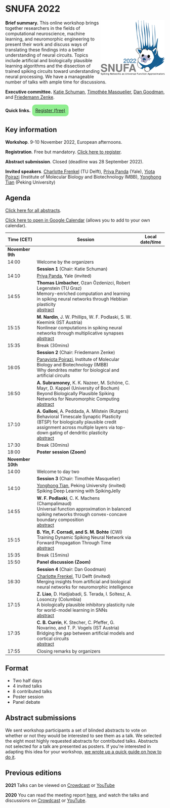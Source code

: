 # SNUFA 2022

<img align="right" width="300" style="max-width: 40%" src="/images/snufa2022_logo.png">

**Brief summary.** This online workshop brings together researchers in the fields of computational neuroscience, machine learning, and neuromorphic engineering to present their work and discuss ways of translating these findings into a better understanding of neural circuits. Topics include artificial and biologically plausible learning algorithms and the dissection of trained spiking circuits toward understanding neural processing. We have a manageable number of talks with ample time for discussions.

**Executive committee.** [Katie Schuman](https://catherineschuman.com/), [Timothée Masquelier](https://cerco.cnrs.fr/pagesp/tim/), [Dan Goodman](https://neural-reckoning.org), and [Friedemann Zenke](https://zenkelab.org/).

**Quick links.** <span style="background: lightgreen; border-radius: 10px; padding: 10px; display: inline-block; margin: 1px;"><a href="https://www.eventbrite.co.uk/e/snufa-workshop-2022-tickets-387490864607">Register (free)</a></span> 





## Key information


**Workshop**. 9-10 November 2022, European afternoons.

**Registration**. Free but mandatory. [Click here to register](https://www.eventbrite.co.uk/e/snufa-workshop-2022-tickets-387490864607).

**Abstract submission**. Closed (deadline was 28 September 2022).

**Invited speakers**. 
[Charlotte Frenkel](https://chfrenkel.github.io/) (TU Delft),
[Priya Panda](https://intelligentcomputinglab.yale.edu/) (Yale),
[Yiota Poirazi](http://dendrites.gr/) (Institute of Molecular Biology and Biotechnology IMBB),
[Yonghong Tian](https://www.pkuml.org/) (Peking University)


## Agenda

[Click here for all abstracts](all_abstracts.md).

[Click here to open in Google Calendar](https://calendar.google.com/calendar/u/0?cid=OTYzMGJmOWIyZmJjZjNmNjE0ZDMzN2MyZTVmZjhmMWQ0NDYxZTMwYTM3OWNlNmJmZDA5YWVkMzg1MGJlN2IxMUBncm91cC5jYWxlbmRhci5nb29nbGUuY29t) (allows you to add to your own calendar).

<script language="javascript">
	function LT(d, t) {
		var date = new Date(d+' 2022 '+t+' UTC+1');
		document.write(date.toString());
	}
</script>

| Time (CET) | Session | Local date/time 
|------------|---------|-----------------
|**November 9th** |  |  
| 14:00 | Welcome by the organizers | <script language="javascript">LT('9 Nov', '14:00')</script> 
|     | **Session 1** (Chair: Katie Schuman) |  
| 14:10 | [Priya Panda](https://intelligentcomputinglab.yale.edu/), Yale (invited)| <script language="javascript">LT('9 Nov', '14:10')</script> 
| 14:55 | **Thomas Limbacher**, Ozan Özdenizci, Robert Legenstein (TU Graz) <br/> Memory-enriched computation and learning in spiking neural networks through Hebbian plasticity <br /> [abstract](https://snufa.net/2022/abstracts/thomas-limbacher-memory-enriched.html) | <script language="javascript">LT('9 Nov', '14:55')</script> 
| 15:15 | **M. Nardin**, J. W. Phillips, W. F. Podlaski, S. W. Keemink (IST Austria) <br/> Nonlinear computations in spiking neural networks through multiplicative synapses <br /> [abstract](https://snufa.net/2022/abstracts/michele-nardin-nonlinear.html)  | <script language="javascript">LT('9 Nov', '15:15')</script> 
| 15:35 | Break (30mins) | 
|       | **Session 2** (Chair: Friedemann Zenke) |  
| 16:05 | [Panayiota Poirazi](http://dendrites.gr/), Institute of Molecular Biology and Biotechnology (IMBB) <br /> Why dendrites matter for biological and artificial circuits |  <script language="javascript">LT('9 Nov', '16:05')</script>
| 16:50 | **A. Subramoney**, K. K. Nazeer, M. Schöne, C. Mayr, D. Kappel (University of Bochum) <br/> Beyond Biologically Plausible Spiking Networks for Neuromorphic Computing <br /> [abstract](https://snufa.net/2022/abstracts/anand-subramoney-beyond.html)  | <script language="javascript">LT('9 Nov', '16:50')</script> 
| 17:10 | **A. Galloni**, A. Peddada, A. Milstein (Rutgers) <br/> Behavioral Timescale Synaptic Plasticity (BTSP) for biologically plausible credit assignment across multiple layers via top-down gating of dendritic plasticity <br /> [abstract](https://snufa.net/2022/abstracts/aaron-milstein-behavioral.html)  | <script language="javascript">LT('9 Nov', '17:10')</script>
| 17:30 | Break (30mins) | <script language="javascript">LT('9 Nov', '17:30')</script>
| 18:00 | **Poster session (Zoom)** |  <script language="javascript">LT('9 Nov', '18:00')</script>
| **November 10th** | | 
| 14:00 | Welcome to day two | <script language="javascript">LT('10 Nov', '14:00')</script> 
|       | **Session 3** (Chair: Timothée Masquelier) | 
| 14:10 |  [Yonghong Tian](https://www.pkuml.org/), Peking University (invited) <br /> Spiking Deep Learning with SpikingJelly | <script language="javascript">LT('10 Nov', '14:10')</script>
| 14:55 | **W. F. Podlaski**, C. K. Machens (Champalimaud) <br/> Universal function approximation in balanced spiking networks through convex-concave boundary composition <br /> [abstract](https://snufa.net/2022/abstracts/william-podlaski-universal.html)  | <script language="javascript">LT('10 Nov', '14:55')</script>
| 15:15 | **B. Yin, F. Corradi, and S. M. Bohte** (CWI) <br/> Training Dynamic Spiking Neural Network via Forward Propagation Through Time <br /> [abstract](https://snufa.net/2022/abstracts/bojian-yin-training.html)  | <script language="javascript">LT('10 Nov', '15:15')</script>
| 15:35 | Break (15mins) | <script language="javascript">LT('10 Nov', '15:35')</script>
| 15:50 | **Panel discussion (Zoom)** | <script language="javascript">LT('10 Nov', '15:50')</script>
|       | **Session 4** (Chair: Dan Goodman) | 
| 16:30 | [Charlotte Frenkel](https://chfrenkel.github.io/), TU Delft (invited) <br /> Merging insights from artificial and biological neural networks for neuromorphic intelligence | <script language="javascript">LT('10 Nov', '16:30')</script>
| 17:15 | **Z. Liao**, D. Hadjiabadi, S. Terada, I. Soltesz, A. Losonczy (Columbia) <br/> A biologically plausible inhibitory plasticity rule for world-model learning in SNNs  <br /> [abstract](https://snufa.net/2022/abstracts/zhenrui-liao-biologically.html)  | <script language="javascript">LT('10 Nov', '17:15')</script>
| 17:35 | **C. B. Currin**, K. Stecher, C. Pfeffer, G. Novarino, and T. P. Vogels (IST Austria) <br/> Bridging the gap between artificial models and cortical circuits <br /> [abstract](https://snufa.net/2022/abstracts/christopher-brian-bridging.html)  | <script language="javascript">LT('10 Nov', '17:35')</script>
| 17:55 | Closing remarks by organizers | <script language="javascript">LT('10 Nov', '17:55')</script>



## Format

* Two half days
* 4 invited talks
* 8 contributed talks
* Poster session
* Panel debate 

## Abstract submissions 

We sent workshop participants a set of blinded abstracts to vote on whether or not they would be interested to see them as a talk. We selected the eight most highly requested abstracts for contributed talks. Abstracts not selected for a talk are presented as posters. If you're interested in adapting this idea for your workshop, [we wrote up a quick guide on how to do it](https://github.com/neural-reckoning/misc-guides/blob/main/workshop-abstract-voting-with-qualtrics-and-office.md).

## Previous editions

**2021** Talks can be viewed on [Crowdcast](https://www.crowdcast.io/e/snufa-2021) or [YouTube](https://www.youtube.com/playlist?list=PL09WqqDbQWHEqm1_3a620tKUKnC6FgBrG)

**2020** You can read the meeting report [here](https://www.sciencedirect.com/science/article/abs/pii/S089662732100009X), and watch the talks and discussions on [Crowdcast](/2020) or [YouTube](https://www.youtube.com/playlist?list=PL09WqqDbQWHFvM9DFYkM_GfnrVnIdLRhy).
